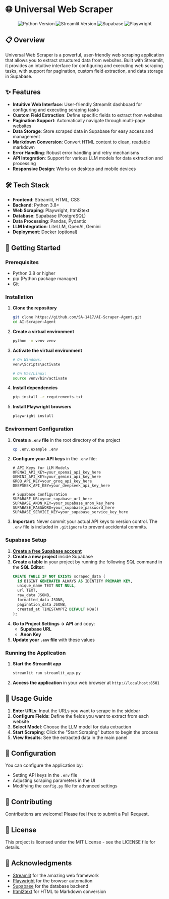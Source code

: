 # 🌐 Universal Web Scraper

<div align="center">
  <img src="https://img.shields.io/badge/Python-3.8%2B-blue" alt="Python Version">
  <img src="https://img.shields.io/badge/Streamlit-1.22.0-red" alt="Streamlit Version">
  <img src="https://img.shields.io/badge/Supabase-PostgreSQL-green" alt="Supabase">
  <img src="https://img.shields.io/badge/Playwright-Automation-purple" alt="Playwright">
</div>

## 📋 Overview

Universal Web Scraper is a powerful, user-friendly web scraping application that allows you to extract structured data from websites. Built with Streamlit, it provides an intuitive interface for configuring and executing web scraping tasks, with support for pagination, custom field extraction, and data storage in Supabase.

## ✨ Features

- **Intuitive Web Interface**: User-friendly Streamlit dashboard for configuring and executing scraping tasks
- **Custom Field Extraction**: Define specific fields to extract from websites
- **Pagination Support**: Automatically navigate through multi-page websites
- **Data Storage**: Store scraped data in Supabase for easy access and management
- **Markdown Conversion**: Convert HTML content to clean, readable markdown
- **Error Handling**: Robust error handling and retry mechanisms
- **API Integration**: Support for various LLM models for data extraction and processing
- **Responsive Design**: Works on desktop and mobile devices

## 🛠️ Tech Stack

- **Frontend**: Streamlit, HTML, CSS
- **Backend**: Python 3.8+
- **Web Scraping**: Playwright, html2text
- **Database**: Supabase (PostgreSQL)
- **Data Processing**: Pandas, Pydantic
- **LLM Integration**: LiteLLM, OpenAI, Gemini
- **Deployment**: Docker (optional)

## 🚀 Getting Started

### Prerequisites

- Python 3.8 or higher
- pip (Python package manager)
- Git

### Installation

1. **Clone the repository**
   ```bash
   git clone https://github.com/SA-1417/AI-Scraper-Agent.git
   cd AI-Scraper-Agent
   ```

2. **Create a virtual environment**
   ```bash
   python -m venv venv
   ```

3. **Activate the virtual environment**
   ```bash
   # On Windows:
   venv\Scripts\activate
   
   # On Mac/Linux:
   source venv/bin/activate
   ```

4. **Install dependencies**
   ```bash
   pip install -r requirements.txt
   ```

5. **Install Playwright browsers**
   ```bash
   playwright install
   ```

### Environment Configuration

1. **Create a `.env` file** in the root directory of the project
   ```bash
   cp .env.example .env
   ```

2. **Configure your API keys** in the `.env` file:
   ```
   # API Keys for LLM Models
   OPENAI_API_KEY=your_openai_api_key_here
   GEMINI_API_KEY=your_gemini_api_key_here
   GROQ_API_KEY=your_groq_api_key_here
   DEEPSEEK_API_KEY=your_deepseek_api_key_here

   # Supabase Configuration
   SUPABASE_URL=your_supabase_url_here
   SUPABASE_ANON_KEY=your_supabase_anon_key_here
   SUPABASE_PASSWORD=your_supabase_password_here
   SUPABASE_SERVICE_KEY=your_supabase_service_key_here
   ```

3. **Important**: Never commit your actual API keys to version control. The `.env` file is included in `.gitignore` to prevent accidental commits.

### Supabase Setup

1. **[Create a free Supabase account](https://supabase.com/)**
2. **Create a new project** inside Supabase
3. **Create a table** in your project by running the following SQL command in the **SQL Editor**:
   ```sql
   CREATE TABLE IF NOT EXISTS scraped_data (
     id BIGINT GENERATED ALWAYS AS IDENTITY PRIMARY KEY,
     unique_name TEXT NOT NULL,
     url TEXT,
     raw_data JSONB,        
     formatted_data JSONB, 
     pagination_data JSONB,
     created_at TIMESTAMPTZ DEFAULT NOW()
   );
   ```
4. **Go to Project Settings → API** and copy:
   - **Supabase URL**
   - **Anon Key**
5. **Update your `.env` file** with these values

### Running the Application

1. **Start the Streamlit app**
   ```bash
   streamlit run streamlit_app.py
   ```

2. **Access the application** in your web browser at `http://localhost:8501`

## 📝 Usage Guide

1. **Enter URLs**: Input the URLs you want to scrape in the sidebar
2. **Configure Fields**: Define the fields you want to extract from each website
3. **Select Model**: Choose the LLM model for data extraction
4. **Start Scraping**: Click the "Start Scraping" button to begin the process
5. **View Results**: See the extracted data in the main panel

## 🔧 Configuration

You can configure the application by:

- Setting API keys in the `.env` file
- Adjusting scraping parameters in the UI
- Modifying the `config.py` file for advanced settings

## 🤝 Contributing

Contributions are welcome! Please feel free to submit a Pull Request.

## 📄 License

This project is licensed under the MIT License - see the LICENSE file for details.

## 🙏 Acknowledgments

- [Streamlit](https://streamlit.io/) for the amazing web framework
- [Playwright](https://playwright.dev/) for the browser automation
- [Supabase](https://supabase.com/) for the database backend
- [html2text](https://github.com/Alir3z4/html2text) for HTML to Markdown conversion
